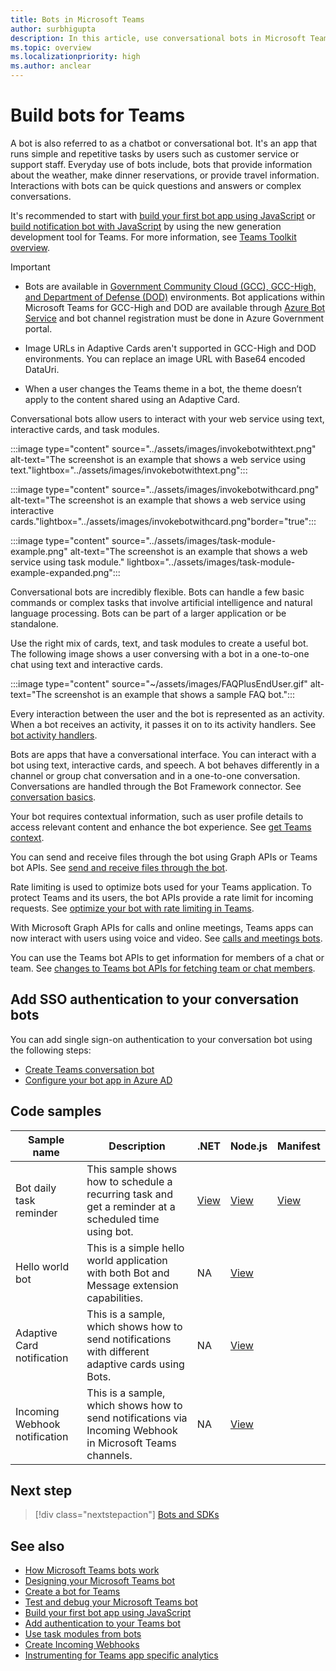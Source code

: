 ```yaml
---
title: Bots in Microsoft Teams
author: surbhigupta
description: In this article, use conversational bots in Microsoft Teams to share files, send proactive notification, interactive cards, make calls, invoke bot command, IVR.
ms.topic: overview
ms.localizationpriority: high
ms.author: anclear
---
```

# Build bots for Teams

A bot is also referred to as a chatbot or conversational bot. It's an app that runs simple and repetitive tasks by users such as customer service or support staff. Everyday use of bots include, bots that provide information about the weather, make dinner reservations, or provide travel information. Interactions with bots can be quick questions and answers or complex conversations.

It's recommended to start with [build your first bot app using JavaScript](../sbs-gs-bot.yml) or [build notification bot with JavaScript](../sbs-gs-notificationbot.yml) by using the new generation development tool for Teams. For more information, see [Teams Toolkit overview](../toolkit/teams-toolkit-fundamentals.md).

> [!IMPORTANT]
>
> * Bots are available in [Government Community Cloud (GCC), GCC-High, and Department of Defense (DOD)](~/concepts/app-fundamentals-overview.md#government-community-cloud) environments. Bot applications within Microsoft Teams for GCC-High and DOD are available through [Azure Bot Service](/azure/bot-service/how-to-deploy-gov-cloud-high) and bot channel registration must be done in Azure Government portal.
>
> * Image URLs in Adaptive Cards aren't supported in GCC-High and DOD environments. You can replace an image URL with Base64 encoded DataUri.
>
> * When a user changes the Teams theme in a bot, the theme doesn’t apply to the content shared using an Adaptive Card.

Conversational bots allow users to interact with your web service using text, interactive cards, and task modules.

:::image type="content" source="../assets/images/invokebotwithtext.png" alt-text="The screenshot is an example that shows a web service using text."lightbox="../assets/images/invokebotwithtext.png":::

:::image type="content" source="../assets/images/invokebotwithcard.png" alt-text="The screenshot is an example that shows a web service using interactive cards."lightbox="../assets/images/invokebotwithcard.png"border="true":::

:::image type="content" source="../assets/images/task-module-example.png" alt-text="The screenshot is an example that shows a web service using task module." lightbox="../assets/images/task-module-example-expanded.png":::

Conversational bots are incredibly flexible. Bots can handle a few basic commands or complex tasks that involve artificial intelligence and natural language processing. Bots can be part of a larger application or be standalone.

Use the right mix of cards, text, and task modules to create a useful bot. The following image shows a user conversing with a bot in a one-to-one chat using text and interactive cards.

:::image type="content" source="~/assets/images/FAQPlusEndUser.gif" alt-text="The screenshot is an example that shows a sample FAQ bot.":::

Every interaction between the user and the bot is represented as an activity. When a bot receives an activity, it passes it on to its activity handlers. See [bot activity handlers](~/bots/bot-basics.md).

Bots are apps that have a conversational interface. You can interact with a bot using text, interactive cards, and speech. A bot behaves differently in a channel or group chat conversation and in a one-to-one conversation. Conversations are handled through the Bot Framework connector. See [conversation basics](~/bots/how-to/conversations/conversation-basics.md).

Your bot requires contextual information, such as user profile details to access relevant content and enhance the bot experience. See [get Teams context](~/bots/how-to/get-teams-context.md).

You can send and receive files through the bot using Graph APIs or Teams bot APIs. See [send and receive files through the bot](~/bots/how-to/bots-filesv4.md).

Rate limiting is used to optimize bots used for your Teams application. To protect Teams and its users, the bot APIs provide a rate limit for incoming requests. See [optimize your bot with rate limiting in Teams](~/bots/how-to/rate-limit.md).

With Microsoft Graph APIs for calls and online meetings, Teams apps can now interact with users using voice and video. See [calls and meetings bots](~/bots/calls-and-meetings/calls-meetings-bots-overview.md).

You can use the Teams bot APIs to get information for members of a chat or team. See [changes to Teams bot APIs for fetching team or chat members](~/resources/team-chat-member-api-changes.md).

## Add SSO authentication to your conversation bots

You can add single sign-on authentication to your conversation bot using the following steps:

* [Create Teams conversation bot](../sbs-teams-conversation-bot.yml)
* [Configure your bot app in Azure AD](~/bots/how-to/authentication/bot-sso-register-aad.md)

<!--- TBD: For quick scanning, see if the above information can be itemized as a list.
--->

## Code samples

|Sample name | Description |.NET | Node.js | Manifest
|----------------|-----------------|--------------|--------------|--------------|
| Bot daily task reminder| This sample shows how to schedule a recurring task and get a reminder at a scheduled time using bot. | [View](https://github.com/OfficeDev/Microsoft-Teams-Samples/tree/main/samples/bot-daily-task-reminder/csharp) | [View](https://github.com/OfficeDev/Microsoft-Teams-Samples/tree/main/samples/bot-daily-task-reminder/nodejs) |[View](https://github.com/OfficeDev/Microsoft-Teams-Samples/blob/main/samples/bot-daily-task-reminder/csharp/demo-manifest/Bot-Daily-Task-Reminder.zip) |
| Hello world bot | This is a simple hello world application with both Bot and Message extension capabilities. | NA | [View](https://github.com/OfficeDev/TeamsFx-Samples/tree/v1.0.0/hello-world-bot) |
| Adaptive Card notification | This is a sample, which shows how to send notifications with different adaptive cards using Bots. | NA | [View](https://github.com/OfficeDev/TeamsFx-Samples/tree/v1.0.0/adaptive-card-notification) |
| Incoming Webhook notification | This is a sample, which shows how to send notifications via Incoming Webhook in Microsoft Teams channels. | NA | [View](https://github.com/OfficeDev/TeamsFx-Samples/tree/v1.0.0/incoming-webhook-notification) |

## Next step

> [!div class="nextstepaction"]
> [Bots and SDKs](~/bots/bot-features.md)

## See also

* [How Microsoft Teams bots work](/azure/bot-service/bot-builder-basics-teams)
* [Designing your Microsoft Teams bot](design/bots.md)
* [Create a bot for Teams](../resources/bot-v3/bots-create.md)
* [Test and debug your Microsoft Teams bot](../resources/bot-v3/bots-test.md)
* [Build your first bot app using JavaScript](../sbs-gs-bot.yml)
* [Add authentication to your Teams bot](how-to/authentication/add-authentication.md)
* [Use task modules from bots](../task-modules-and-cards/task-modules/task-modules-bots.md)
* [Create Incoming Webhooks](../webhooks-and-connectors/how-to/add-incoming-webhook.md)
* [Instrumenting for Teams app specific analytics](../concepts/design/overview-analytics.md#instrumenting-for-teams-app-specific-analytics)
